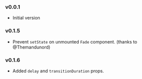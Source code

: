 ### v0.0.1

*   Initial version

### v0.1.5

*   Prevent `setState` on unmounted `Fade` component. (thanks to @Themandunord)

### v0.1.6

*   Added `delay` and `transitionDuration` props.
